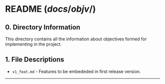 # README ($docs/objv/$)


## **0. Directory Information**

This directory contains all the information about objectives formed for implementing in the project.


## **1. File Descriptions**

- `v1_feat.md` - Features to be embededed in first release version.

---
